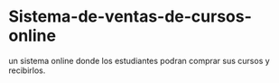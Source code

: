 # Sistema-de-ventas-de-cursos-online
un sistema online donde los estudiantes podran comprar sus cursos y recibirlos.

